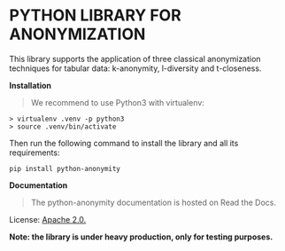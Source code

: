 # PYTHON LIBRARY FOR ANONYMIZATION

This library supports the application of three classical anonymization techniques for tabular data: k-anonymity, l-diversity and t-closeness. 


**Installation**

> We recommend to use Python3 with  virtualenv:
> 
```
> virtualenv .venv -p python3
> source .venv/bin/activate
```


Then run the following command to install the library and all its
requirements:

`pip install python-anonymity`


**Documentation**

> The python-anonymity documentation is hosted on Read the Docs.

License: [Apache 2.0.](https://gitlab.ifca.es/privacy-security/python_library_anonymization/-/blob/main/LICENSE?ref_type=heads)

**Note: the library is under heavy production, only for testing purposes.**


